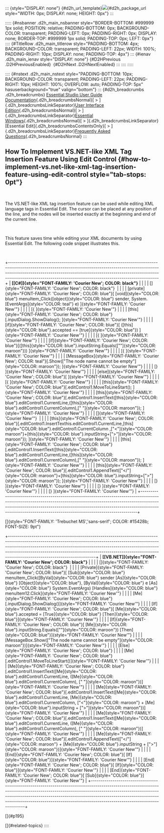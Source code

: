 ::: {style="DISPLAY: none"}
[](ms-xhelp:///?Id=d2h_url_template){#d2h_url_template}![](!package_url!){#d2h_package_url style="WIDTH: 0px; DISPLAY: none; HEIGHT: 0px"}
:::

::::: {#nsbanner .d2h_main_nsbanner style="BORDER-BOTTOM: #999999 1px solid; POSITION: relative; PADDING-BOTTOM: 0px; BACKGROUND-COLOR: transparent; PADDING-LEFT: 0px; PADDING-RIGHT: 0px; DISPLAY: none; BORDER-TOP: #999999 1px solid; PADDING-TOP: 0px; LEFT: 0px"}
:::: {#TitleRow .d2h_main_titlerow style="PADDING-BOTTOM: 4px; BACKGROUND-COLOR: transparent; PADDING-LEFT: 22px; WIDTH: 100%; PADDING-RIGHT: 10px; DISPLAY: none; PADDING-TOP: 4px"}
::: {#ienav .d2h_main_ienav style="DISPLAY: none"}
[](ms-xhelp:///?Id=0c58b0e0-d555-4678-aaae-9824976e7967){#D2HPrevious .D2HPreviousEnabled}  [](ms-xhelp:///?Id=21573526-5df4-4373-9281-b0e42dbdaf21){#D2HNext .D2HNextEnabled}
:::
::::
:::::

:::: {#nstext .d2h_main_nstext style="PADDING-BOTTOM: 10px; BACKGROUND-COLOR: transparent; PADDING-LEFT: 22px; PADDING-RIGHT: 10px; HEIGHT: 100%; OVERFLOW: auto; PADDING-TOP: 5px" hasuserbackground="true" valign="bottom"}
::: {#d2h_breadcrumbs .d2h_breadcrumbs}
[Essential Studio User Guide Documentation](ms-xhelp:///?Id=12457748-09e3-4d74-a240-8e049cedf030){.d2h_breadcrumbsNormal}[ \> ]{.d2h_breadcrumbsLinkSeparator}[User Interface Edition](ms-xhelp:///?Id=c29296b7-531c-413b-a0ec-488ca1f7f669){.d2h_breadcrumbsNormal}[ \> ]{.d2h_breadcrumbsLinkSeparator}[Essential Windows](ms-xhelp:///?Id=e60759d8-47a4-4570-9d7a-16a68d63f2ea){.d2h_breadcrumbsNormal}[ \> ]{.d2h_breadcrumbsLinkSeparator}[Essential Edit]{.d2h_breadcrumbsContentsOnly}[ \> ]{.d2h_breadcrumbsLinkSeparator}[Frequently Asked Questions](ms-xhelp:///?Id=172af5c9-ec0f-43e6-8f45-f7e19f885c88){.d2h_breadcrumbsNormal}
:::

## How To Implement VS.NET-like XML Tag Insertion Feature Using Edit Control {#how-to-implement-vs.net-like-xml-tag-insertion-feature-using-edit-control style="tab-stops: 0pt"}

 

The VS.NET-like XML tag insertion feature can be used while editing XML language tags in Essential Edit. The cursor can be placed at any position of the line, and the nodes will be inserted exactly at the beginning and end of the current line.

 

This feature saves time while editing your XML documents by using Essential Edit. The following code snippet illustrates this.

 

+----------------------------------------------------------------------------------------------------------------------------------------------------------------------------------------------------------------------------------------------------------------------------------------------------------------------+
| **[\[C#\]]{style="FONT-FAMILY: 'Courier New'; COLOR: black"}**                                                                                                                                                                                                                                                       |
|                                                                                                                                                                                                                                                                                                                      |
| []{style="FONT-FAMILY: 'Courier New'; COLOR: black"}                                                                                                                                                                                                                                                                 |
|                                                                                                                                                                                                                                                                                                                      |
| [private]{style="FONT-FAMILY: 'Courier New'; COLOR: blue"}[ [void]{style="COLOR: blue"} menuItem_Click([object]{style="COLOR: blue"} sender, System.[EventArgs]{style="COLOR: teal"} e) ]{style="FONT-FAMILY: 'Courier New'"}                                                                                        |
|                                                                                                                                                                                                                                                                                                                      |
| [{ ]{style="FONT-FAMILY: 'Courier New'"}                                                                                                                                                                                                                                                                             |
|                                                                                                                                                                                                                                                                                                                      |
| [this]{style="FONT-FAMILY: 'Courier New'; COLOR: blue"}[.inputDialog.ShowDialog(); ]{style="FONT-FAMILY: 'Courier New'"}                                                                                                                                                                                             |
|                                                                                                                                                                                                                                                                                                                      |
| [if]{style="FONT-FAMILY: 'Courier New'; COLOR: blue"}[ ([this]{style="COLOR: blue"}.accepted == [true]{style="COLOR: blue"}) ]{style="FONT-FAMILY: 'Courier New'"}                                                                                                                                                   |
|                                                                                                                                                                                                                                                                                                                      |
| [{ ]{style="FONT-FAMILY: 'Courier New'"}                                                                                                                                                                                                                                                                             |
|                                                                                                                                                                                                                                                                                                                      |
| [if]{style="FONT-FAMILY: 'Courier New'; COLOR: blue"}[([this]{style="COLOR: blue"}.inputString.Equals([\"\"]{style="COLOR: maroon"})) ]{style="FONT-FAMILY: 'Courier New'"}                                                                                                                                          |
|                                                                                                                                                                                                                                                                                                                      |
| [{ ]{style="FONT-FAMILY: 'Courier New'"}                                                                                                                                                                                                                                                                             |
|                                                                                                                                                                                                                                                                                                                      |
| [MessageBox]{style="FONT-FAMILY: 'Courier New'; COLOR: teal"}[.Show([\"The node name cannot be empty\"]{style="COLOR: maroon"}); ]{style="FONT-FAMILY: 'Courier New'"}                                                                                                                                               |
|                                                                                                                                                                                                                                                                                                                      |
| [} ]{style="FONT-FAMILY: 'Courier New'"}                                                                                                                                                                                                                                                                             |
|                                                                                                                                                                                                                                                                                                                      |
| [else]{style="FONT-FAMILY: 'Courier New'; COLOR: blue"}[ ]{style="FONT-FAMILY: 'Courier New'"}                                                                                                                                                                                                                       |
|                                                                                                                                                                                                                                                                                                                      |
| [{ ]{style="FONT-FAMILY: 'Courier New'"}                                                                                                                                                                                                                                                                             |
|                                                                                                                                                                                                                                                                                                                      |
| [this]{style="FONT-FAMILY: 'Courier New'; COLOR: blue"}[.editControl1.MoveToLineStart(); ]{style="FONT-FAMILY: 'Courier New'"}                                                                                                                                                                                       |
|                                                                                                                                                                                                                                                                                                                      |
| [this]{style="FONT-FAMILY: 'Courier New'; COLOR: blue"}[.editControl1.InsertText([this]{style="COLOR: blue"}.editControl1.CurrentLine,([this]{style="COLOR: blue"}.editControl1.CurrentColumn),[\" \"]{style="COLOR: maroon"}); ]{style="FONT-FAMILY: 'Courier New'"}                                                |
|                                                                                                                                                                                                                                                                                                                      |
| []{style="FONT-FAMILY: 'Courier New'"}                                                                                                                                                                                                                                                                               |
|                                                                                                                                                                                                                                                                                                                      |
| [this]{style="FONT-FAMILY: 'Courier New'; COLOR: blue"}[.editControl1.InsertTexthis.editControl1.CurrentLine,[this]{style="COLOR: blue"}.editControl1.CurrentColumn ,[\"\<\"]{style="COLOR: maroon"}+[this]{style="COLOR: blue"}.inputString+[\"\>\"]{style="COLOR: maroon"}); ]{style="FONT-FAMILY: 'Courier New'"} |
|                                                                                                                                                                                                                                                                                                                      |
| [this]{style="FONT-FAMILY: 'Courier New'; COLOR: blue"}[.editControl1.InsertText([this]{style="COLOR: blue"}.editControl1.CurrentLine,([this]{style="COLOR: blue"}.editControl1.CurrentColumn),[\" \"]{style="COLOR: maroon"}); ]{style="FONT-FAMILY: 'Courier New'"}                                                |
|                                                                                                                                                                                                                                                                                                                      |
| [this]{style="FONT-FAMILY: 'Courier New'; COLOR: blue"}[.editControl1.AppendText([\"\</\"]{style="COLOR: maroon"}+[this]{style="COLOR: blue"}.inputString+[\"\>\"]{style="COLOR: maroon"}); ]{style="FONT-FAMILY: 'Courier New'"}                                                                                    |
|                                                                                                                                                                                                                                                                                                                      |
| [}  ]{style="FONT-FAMILY: 'Courier New'"}                                                                                                                                                                                                                                                                            |
|                                                                                                                                                                                                                                                                                                                      |
| [} ]{style="FONT-FAMILY: 'Courier New'"}                                                                                                                                                                                                                                                                             |
|                                                                                                                                                                                                                                                                                                                      |
| [} ]{style="FONT-FAMILY: 'Courier New'"}                                                                                                                                                                                                                                                                             |
+----------------------------------------------------------------------------------------------------------------------------------------------------------------------------------------------------------------------------------------------------------------------------------------------------------------------+

[]{style="FONT-FAMILY: 'Trebuchet MS','sans-serif'; COLOR: #15428b; FONT-SIZE: 9pt"} 

+--------------------------------------------------------------------------------------------------------------------------------------------------------------------------------------------------------------------------------------------------------------------------------------------------------------------------------------------------------------------+
| **[\[VB.NET\]]{style="FONT-FAMILY: 'Courier New'; COLOR: black"}**                                                                                                                                                                                                                                                                                                 |
|                                                                                                                                                                                                                                                                                                                                                                    |
| []{style="FONT-FAMILY: 'Courier New'; COLOR: black"}                                                                                                                                                                                                                                                                                                               |
|                                                                                                                                                                                                                                                                                                                                                                    |
| [Private]{style="FONT-FAMILY: 'Courier New'; COLOR: blue"}[ [Sub]{style="COLOR: blue"} menuItem_Click([ByVal]{style="COLOR: blue"} sender [As]{style="COLOR: blue"} [Object]{style="COLOR: blue"}, [ByVal]{style="COLOR: blue"} e [As]{style="COLOR: blue"} System.EventArgs) [Handles]{style="COLOR: blue"} menuItem12.Click]{style="FONT-FAMILY: 'Courier New'"} |
|                                                                                                                                                                                                                                                                                                                                                                    |
| [Me]{style="FONT-FAMILY: 'Courier New'; COLOR: blue"}[.inputDialog.ShowDialog()]{style="FONT-FAMILY: 'Courier New'"}                                                                                                                                                                                                                                               |
|                                                                                                                                                                                                                                                                                                                                                                    |
| [If]{style="FONT-FAMILY: 'Courier New'; COLOR: blue"}[ [Me]{style="COLOR: blue"}.accepted = [True]{style="COLOR: blue"} [Then]{style="COLOR: blue"}]{style="FONT-FAMILY: 'Courier New'"}                                                                                                                                                                           |
|                                                                                                                                                                                                                                                                                                                                                                    |
| [If]{style="FONT-FAMILY: 'Courier New'; COLOR: blue"}[ [Me]{style="COLOR: blue"}.inputString.Equals([\"\"]{style="COLOR: maroon"}) [Then]{style="COLOR: blue"}]{style="FONT-FAMILY: 'Courier New'"}                                                                                                                                                                |
|                                                                                                                                                                                                                                                                                                                                                                    |
| [MessageBox.Show([\"The node name cannot be empty\"]{style="COLOR: maroon"})]{style="FONT-FAMILY: 'Courier New'"}                                                                                                                                                                                                                                                  |
|                                                                                                                                                                                                                                                                                                                                                                    |
| [Else]{style="FONT-FAMILY: 'Courier New'; COLOR: blue"}                                                                                                                                                                                                                                                                                                            |
|                                                                                                                                                                                                                                                                                                                                                                    |
| [Me]{style="FONT-FAMILY: 'Courier New'; COLOR: blue"}[.editControl1.MoveToLineStart()]{style="FONT-FAMILY: 'Courier New'"}                                                                                                                                                                                                                                         |
|                                                                                                                                                                                                                                                                                                                                                                    |
| [Me]{style="FONT-FAMILY: 'Courier New'; COLOR: blue"}[.editControl1.InsertText([Me]{style="COLOR: blue"}.editControl1.CurrentLine, ([Me]{style="COLOR: blue"}.editControl1.CurrentColumn), [\" \"]{style="COLOR: maroon"})]{style="FONT-FAMILY: 'Courier New'"}                                                                                                    |
|                                                                                                                                                                                                                                                                                                                                                                    |
| [Me]{style="FONT-FAMILY: 'Courier New'; COLOR: blue"}[.editControl1.InsertText([Me]{style="COLOR: blue"}.editControl1.CurrentLine, [Me]{style="COLOR: blue"}.editControl1.CurrentColumn, [\"\<\"]{style="COLOR: maroon"} + [Me]{style="COLOR: blue"}.inputString + [\"\>\"]{style="COLOR: maroon"})]{style="FONT-FAMILY: 'Courier New'"}                           |
|                                                                                                                                                                                                                                                                                                                                                                    |
| [Me]{style="FONT-FAMILY: 'Courier New'; COLOR: blue"}[.editControl1.InsertText([Me]{style="COLOR: blue"}.editControl1.CurrentLine, ([Me]{style="COLOR: blue"}.editControl1.CurrentColumn), [\" \"]{style="COLOR: maroon"})]{style="FONT-FAMILY: 'Courier New'"}                                                                                                    |
|                                                                                                                                                                                                                                                                                                                                                                    |
| [Me]{style="FONT-FAMILY: 'Courier New'; COLOR: blue"}[.editControl1.AppendText([\"\</\"]{style="COLOR: maroon"} + [Me]{style="COLOR: blue"}.inputString + [\"\>\"]{style="COLOR: maroon"})]{style="FONT-FAMILY: 'Courier New'"}                                                                                                                                    |
|                                                                                                                                                                                                                                                                                                                                                                    |
| [End]{style="FONT-FAMILY: 'Courier New'; COLOR: blue"}[ [If]{style="COLOR: blue"}]{style="FONT-FAMILY: 'Courier New'"}                                                                                                                                                                                                                                             |
|                                                                                                                                                                                                                                                                                                                                                                    |
| [End]{style="FONT-FAMILY: 'Courier New'; COLOR: blue"}[ [If]{style="COLOR: blue"}]{style="FONT-FAMILY: 'Courier New'"}                                                                                                                                                                                                                                             |
|                                                                                                                                                                                                                                                                                                                                                                    |
| [End]{style="FONT-FAMILY: 'Courier New'; COLOR: blue"}[ [Sub]{style="COLOR: blue"}]{style="FONT-FAMILY: 'Courier New'"}                                                                                                                                                                                                                                            |
+--------------------------------------------------------------------------------------------------------------------------------------------------------------------------------------------------------------------------------------------------------------------------------------------------------------------------------------------------------------------+

[]{#p195} 

[]{#related-topics}
::::
